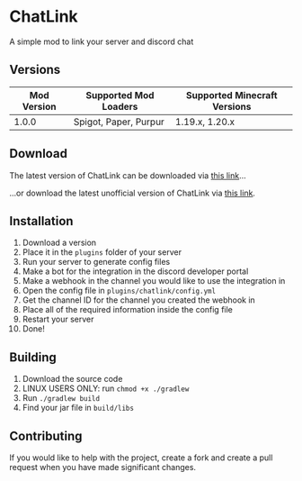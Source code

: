 # ChatLink

A simple mod to link your server and discord chat

## Versions

| Mod Version | Supported Mod Loaders | Supported Minecraft Versions  |
|-------------|-----------------------|-------------------------------|
| 1.0.0       | Spigot, Paper, Purpur | 1.19.x, 1.20.x                |

## Download

The latest version of ChatLink can be downloaded via [this link](https://modrinth.com/plugin/chatlink/versions)...

...or download the latest unofficial version of ChatLink via [this link](https://nightly.link/LeWolfYT/chatlink/workflows/maven/bukkit/chatlink.jar.zip).

## Installation

1. Download a version
2. Place it in the `plugins` folder of your server
3. Run your server to generate config files
4. Make a bot for the integration in the discord developer portal
5. Make a webhook in the channel you would like to use the integration in
6. Open the config file in `plugins/chatlink/config.yml`
7. Get the channel ID for the channel you created the webhook in
8. Place all of the required information inside the config file
9. Restart your server
10. Done!

## Building

1. Download the source code
2. LINUX USERS ONLY: run `chmod +x ./gradlew`
3. Run `./gradlew build`
4. Find your jar file in `build/libs`

## Contributing

If you would like to help with the project, create a fork and create a pull request when you have made significant changes.
